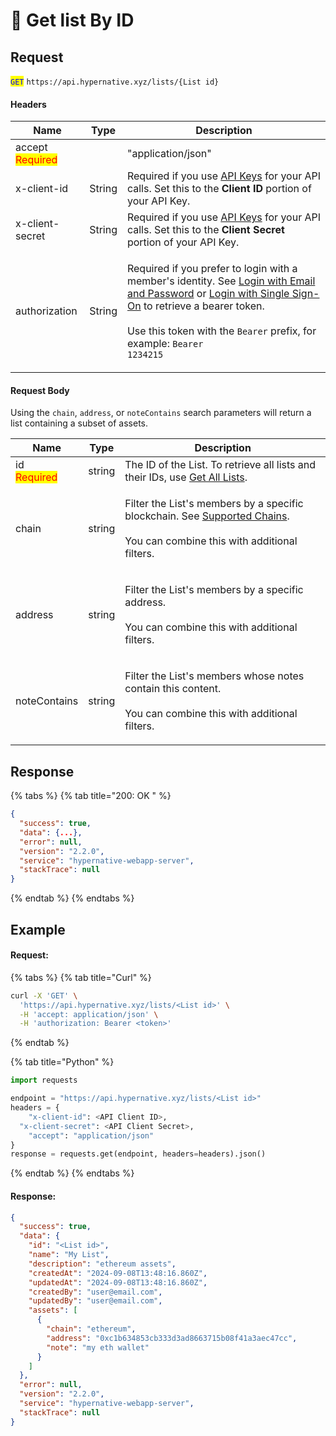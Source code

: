 # 🔵 Get list By ID

## Request

<mark style="color:blue;">`GET`</mark> `https://api.hypernative.xyz/lists/{List id}`

#### Headers

| Name                                     | Type   | Description                                                                                                                                                                                                                                                                                                                                             |
| ---------------------------------------- | ------ | ------------------------------------------------------------------------------------------------------------------------------------------------------------------------------------------------------------------------------------------------------------------------------------------------------------------------------------------------------- |
| accept<br /><mark style="color:red;">Required</mark> |        | "application/json"                                                                                                                                                                                                                                                                                                                                      |
| x-client-id                              | String | Required if you use [API Keys](../account/api-keys.md) for your API calls. Set this to the **Client ID** portion of your API Key.                                                                                                                                                                                                                       |
| x-client-secret                          | String | Required if you use [API Keys](../account/api-keys.md) for your API calls. Set this to the **Client Secret** portion of your API Key.                                                                                                                                                                                                                   |
| authorization                            | String | <p>Required if you prefer to login with a member's identity. See <a href="../account/login.md">Login with Email and Password</a> or <a href="../account/login-with-single-sign-on.md">Login with Single Sign-On</a> to retrieve a bearer token.<br><br>Use this token with the <code>Bearer</code> prefix, for example: <code>Bearer 1234215</code></p> |

#### Request Body

Using the `chain`, `address`, or `noteContains` search parameters will return a list containing a subset of assets.

| Name                                 | Type   | Description                                                                                                                                                                                     |
| ------------------------------------ | ------ | ----------------------------------------------------------------------------------------------------------------------------------------------------------------------------------------------- |
| id<br /><mark style="color:red;">Required</mark> | string | The ID of the List. To retrieve all lists and their IDs, use [Get All Lists](get-user-lists.md).                                                                                                |
| chain                                | string | <p>Filter the List's members by a specific blockchain. See <a href="../supported-chains/get-supported-chains.md">Supported Chains</a>.<br><br>You can combine this with additional filters.</p> |
| address                              | string | <p>Filter the List's members by a specific address.<br><br>You can combine this with additional filters.</p>                                                                                    |
| noteContains                         | string | <p>Filter the List's members whose notes contain this content.<br><br>You can combine this with additional filters.</p>                                                                         |

## Response

{% tabs %}
{% tab title="200: OK " %}
```json
{
  "success": true,
  "data": {...},
  "error": null,
  "version": "2.2.0",
  "service": "hypernative-webapp-server",
  "stackTrace": null
}
```
{% endtab %}
{% endtabs %}

## Example

#### Request:

{% tabs %}
{% tab title="Curl" %}
```bash
curl -X 'GET' \
  'https://api.hypernative.xyz/lists/<List id>' \
  -H 'accept: application/json' \
  -H 'authorization: Bearer <token>'
```
{% endtab %}

{% tab title="Python" %}
```python
import requests

endpoint = "https://api.hypernative.xyz/lists/<List id>"
headers = {
    "x-client-id": <API Client ID>,
  "x-client-secret": <API Client Secret>, 
    "accept": "application/json"
}
response = requests.get(endpoint, headers=headers).json()
```
{% endtab %}
{% endtabs %}

#### Response:

```json
{
  "success": true,
  "data": {
    "id": "<List id>",
    "name": "My List",
    "description": "ethereum assets",
    "createdAt": "2024-09-08T13:48:16.860Z",
    "updatedAt": "2024-09-08T13:48:16.860Z",
    "createdBy": "user@email.com",
    "updatedBy": "user@email.com",
    "assets": [
      {
        "chain": "ethereum",
        "address": "0xc1b634853cb333d3ad8663715b08f41a3aec47cc",
        "note": "my eth wallet"
      }
    ]
  },
  "error": null,
  "version": "2.2.0",
  "service": "hypernative-webapp-server",
  "stackTrace": null
}
```
